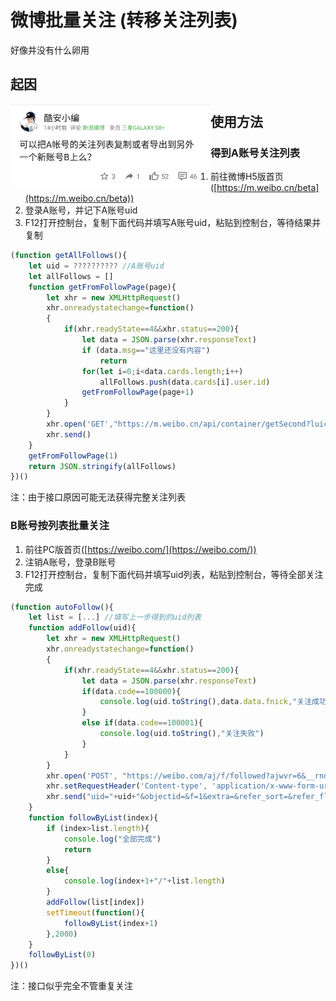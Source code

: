 # 微博批量关注 (转移关注列表)
好像并没有什么卵用

## 起因
<img src="./image/sshot.png" width="320" align="left" />

## 使用方法
### 得到A账号关注列表
1. 前往微博H5版首页([https://m.weibo.cn/beta](https://m.weibo.cn/beta))
2. 登录A账号，并记下A账号uid
3. F12打开控制台，复制下面代码并填写A账号uid，粘贴到控制台，等待结果并复制
```javascript
(function getAllFollows(){
	let uid = ?????????? //A账号uid
	let allFollows = []
	function getFromFollowPage(page){
		let xhr = new XMLHttpRequest()	
		xhr.onreadystatechange=function()
		{
			if(xhr.readyState==4&&xhr.status==200){
				let data = JSON.parse(xhr.responseText)
				if (data.msg=="这里还没有内容")
					return
				for(let i=0;i<data.cards.length;i++)
					allFollows.push(data.cards[i].user.id)
				getFromFollowPage(page+1)
			}
		}
		xhr.open('GET',"https://m.weibo.cn/api/container/getSecond?luicode=10000011&lfid=100505"+uid+"&uid="+uid+"&containerid=100505"+uid+"_-_FOLLOWERS&page="+page,0)
		xhr.send()
	}
	getFromFollowPage(1)
	return JSON.stringify(allFollows)
})()
```
注：由于接口原因可能无法获得完整关注列表

### B账号按列表批量关注
1. 前往PC版首页([https://weibo.com/](https://weibo.com/))
2. 注销A账号，登录B账号
3. F12打开控制台，复制下面代码并填写uid列表，粘贴到控制台，等待全部关注完成
```javascript
(function autoFollow(){
	let list = [...] //填写上一步得到的uid列表
	function addFollow(uid){
		let xhr = new XMLHttpRequest()	
		xhr.onreadystatechange=function()
		{
			if(xhr.readyState==4&&xhr.status==200){	
				let data = JSON.parse(xhr.responseText)
				if(data.code==100000){
					console.log(uid.toString(),data.data.fnick,"关注成功")
				}
				else if(data.code==100001){
					console.log(uid.toString(),"关注失败")
				}
			}
		}
		xhr.open('POST', "https://weibo.com/aj/f/followed?ajwvr=6&__rnd="+new Date().getTime(), true)
		xhr.setRequestHeader('Content-type', 'application/x-www-form-urlencoded')
		xhr.send("uid="+uid+"&objectid=&f=1&extra=&refer_sort=&refer_flag=1005050001_&location=page_100505_home&oid="+uid+"&wforce=1&nogroup=false&fnick=&refer_lflag=&refer_from=profile_headerv6&_t=0")
	}
	function followByList(index){
		if (index>list.length){
			console.log("全部完成")
			return
		}
		else{
			console.log(index+1+"/"+list.length)
		}
		addFollow(list[index])
		setTimeout(function(){
			followByList(index+1)
		},2000)
	}
	followByList(0)
})()
```
注：接口似乎完全不管重复关注